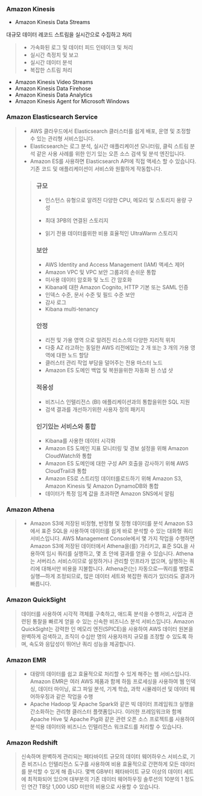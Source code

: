 ### Amazon Kinesis

+ Amazon Kinesis Data Streams

 대규모 데이터 레코드 스트림을 실시간으로 수집하고 처리
 > + 가속화된 로그 및 데이터 피드 인테이크 및 처리
 > + 실시간 측정치 및 보고
 > + 실시간 데이터 분석
 > + 복잡한 스트림 처리

+ Amazon Kinesis Video Streams
+ Amazon Kinesis Data Firehose
+ Amazon Kinesis Data Analytics
+ Amazon Kinesis Agent for Microsoft Windows

### Amazon Elasticsearch Service

> + AWS 클라우드에서 Elasticsearch 클러스터를 쉽게 배포, 운영 및 조정할 수 있는 관리형 서비스입니다.
> + Elasticsearch는 로그 분석, 실시간 애플리케이션 모니터링, 클릭 스트림 분석 같은 사용 사례를 위한 인기 있는 오픈 소스 검색 및 분석 엔진입니다.
> + Amazon ES를 사용하면 Elasticsearch API에 직접 액세스 할 수 있습니다. 기존 코드 및 애플리케이션이 서비스와 원활하게 작동합니다.
>> ### 규모
>>
>> + 인스턴스 유형으로 알려진 다양한 CPU, 메모리 및 스토리지 용량 구성
>>
>> + 최대 3PB의 연결된 스토리지
>> + 읽기 전용 데이터를위한 비용 효율적인 UltraWarm 스토리지
>> ### 보안
>> + AWS Identity and Access Management (IAM) 액세스 제어
>> + Amazon VPC 및 VPC 보안 그룹과의 손쉬운 통합
>> + 미사용 데이터 암호화 및 노드 간 암호화
>> + Kibana에 대한 Amazon Cognito, HTTP 기본 또는 SAML 인증
>> + 인덱스 수준, 문서 수준 및 필드 수준 보안
>> + 감사 로그
>> + Kibana multi-tenancy
>> ### 안정
>> + 리전 및 가용 영역 으로 알려진 리소스의 다양한 지리적 위치
>> + 다중 AZ 라고하는 동일한 AWS 리전에있는 2 개 또는 3 개의 가용 영역에 대한 노드 할당
>> + 클러스터 관리 작업 부담을 덜어주는 전용 마스터 노드
>> + Amazon ES 도메인 백업 및 복원을위한 자동화 된 스냅 샷
>> ### 적응성
>> + 비즈니스 인텔리전스 (BI) 애플리케이션과의 통합을위한 SQL 지원
>> + 검색 결과를 개선하기위한 사용자 정의 패키지
>> ### 인기있는 서비스와 통합
>> + Kibana를 사용한 데이터 시각화
>> + Amazon ES 도메인 지표 모니터링 및 경보 설정을 위해 Amazon CloudWatch와 통합
>> + Amazon ES 도메인에 대한 구성 API 호출을 감사하기 위해 AWS CloudTrail과 통합
>> + Amazon ES로 스트리밍 데이터를로드하기 위해 Amazon S3, Amazon Kinesis 및 Amazon DynamoDB와 통합
>> + 데이터가 특정 임계 값을 초과하면 Amazon SNS에서 알림
>>

### Amazon Athena
> + Amazon S3에 저장된 비정형, 반정형 및 정형 데이터를 분석
Amazon S3에서 표준 SQL을 사용하여 데이터를 쉽게 바로 분석할 수 있는 대화형 쿼리 서비스입니다. AWS Management Console에서 몇 가지 작업을 수행하면 Amazon S3에 저장된 데이터에서 Athena을(를) 가리키고, 표준 SQL을 사용하여 임시 쿼리를 실행하고, 몇 초 안에 결과를 얻을 수 있습니다.
Athena는 서버리스 서비스이므로 설정하거나 관리할 인프라가 없으며, 실행하는 쿼리에 대해서만 비용을 지불합니다. Athena은(는) 자동으로—쿼리를 병렬로 실행—하게 조정되므로, 많은 데이터 세트와 복잡한 쿼리가 있더라도 결과가 빠릅니다.

### Amazon QuickSight
>  데이터를 사용하여 시각적 객체를 구축하고, 애드혹 분석을 수행하고, 사업과 관련된 통찰을 빠르게 얻을 수 있는 신속한 비즈니스 분석 서비스입니다. Amazon QuickSight는 강력한 인 메모리 엔진(SPICE)을 사용하여 AWS 데이터 원본을 완벽하게 검색하고, 조직이 수십만 명의 사용자까지 규모를 조정할 수 있도록 하며, 속도와 응답성이 뛰어난 쿼리 성능을 제공합니다.

### Amazon EMR
> + 대량의 데이터를 쉽고 효율적으로 처리할 수 있게 해주는 웹 서비스입니다. Amazon EMR은 여러 AWS 제품과 함께 하둡 프로세싱을 사용하여 웹 인덱싱, 데이터 마이닝, 로그 파일 분석, 기계 학습, 과학 시뮬레이션 및 데이터 웨어하우징과 같은 작업을 수행
> + Apache Hadoop 및 Apache Spark와 같은 빅 데이터 프레임워크 실행을 간소화하는 관리형 클러스터 플랫폼입니다. 이러한 프레임워크와 함께 Apache Hive 및 Apache Pig와 같은 관련 오픈 소스 프로젝트를 사용하여 분석용 데이터와 비즈니스 인텔리전스 워크로드를 처리할 수 있습니다.

### Amazon Redshift
> 신속하며 완벽하게 관리되는 페타바이트 규모의 데이터 웨어하우스 서비스로, 기존 비즈니스 인텔리전스 도구를 사용하여 비용 효율적으로 간편하게 모든 데이터를 분석할 수 있게 해 줍니다. 몇백 GB부터 페타바이트 규모 이상의 데이터 세트에 최적화되어 있으며 대부분의 기존 데이터 웨어하우징 솔루션의 10분의 1 정도인 연간 TB당 1,000 USD 미만의 비용으로 사용할 수 있습니다.
